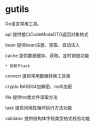 # gutils
Go语言常用工具。

api
    提供接口CodeModeDTO返回对象格式
    
bean
    提供bean注册、获取、自动注入
    
cache
    提供数据缓存、获取、定时销毁功能
    
    * 依赖于task
    
convert
    提供常用数据转换工具类
    
crypto
    BASE64加解密、md5加密
    
file
    提供txt类文件读取方法
    
task
    提供间隔性循环执行方法功能
    
validator
    提供结构体字段类型格式校验功能
